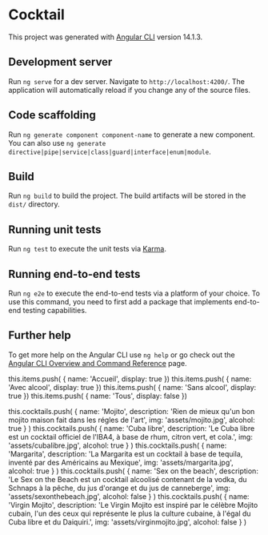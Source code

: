 # Cocktail

This project was generated with [Angular CLI](https://github.com/angular/angular-cli) version 14.1.3.

## Development server

Run `ng serve` for a dev server. Navigate to `http://localhost:4200/`. The application will automatically reload if you change any of the source files.

## Code scaffolding

Run `ng generate component component-name` to generate a new component. You can also use `ng generate directive|pipe|service|class|guard|interface|enum|module`.

## Build

Run `ng build` to build the project. The build artifacts will be stored in the `dist/` directory.

## Running unit tests

Run `ng test` to execute the unit tests via [Karma](https://karma-runner.github.io).

## Running end-to-end tests

Run `ng e2e` to execute the end-to-end tests via a platform of your choice. To use this command, you need to first add a package that implements end-to-end testing capabilities.

## Further help

To get more help on the Angular CLI use `ng help` or go check out the [Angular CLI Overview and Command Reference](https://angular.io/cli) page.

this.items.push( { name: 'Accueil', display: true })
this.items.push( { name: 'Avec alcool', display: true })
this.items.push( { name: 'Sans alcool', display: true })
this.items.push( { name: 'Tous', display: false })

this.cocktails.push( { name: 'Mojito', description: 'Rien de mieux qu\'un bon mojito maison fait dans les régles de l\'art', img: 'assets/mojito.jpg', alcohol: true } )
this.cocktails.push( { name: 'Cuba libre', description: 'Le Cuba libre est un cocktail officiel de l\'IBA4, à base de rhum, citron vert, et cola.', img: 'assets/cubalibre.jpg', alcohol: true } )
this.cocktails.push( { name: 'Margarita', description: 'La Margarita est un cocktail à base de tequila, inventé par des Américains au Mexique', img: 'assets/margarita.jpg', alcohol: true } )
this.cocktails.push( { name: 'Sex on the beach', description: 'Le Sex on the Beach est un cocktail alcoolisé contenant de la vodka, du Schnaps à la pêche, du jus d\'orange et du jus de canneberge', img: 'assets/sexonthebeach.jpg', alcohol: false } )
this.cocktails.push( { name: 'Virgin Mojito', description: 'Le Virgin Mojito est inspiré par le célèbre Mojito cubain, l\'un des ceux qui représente le plus la culture cubaine, à l\'égal du Cuba libre et du Daiquiri.', img: 'assets/virginmojito.jpg', alcohol: false } )

